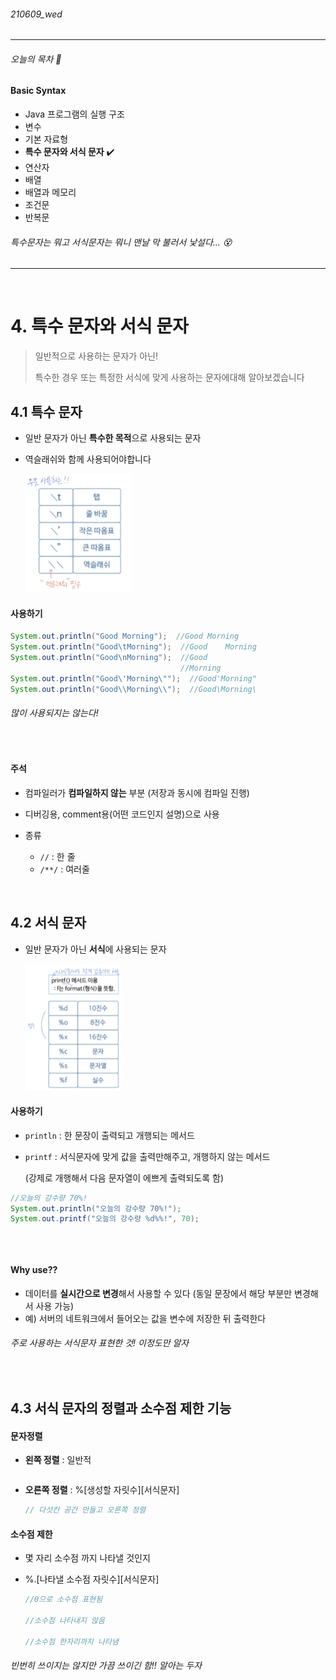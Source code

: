 ###### 210609_wed

<hr>



###### 오늘의 목차 :lemon:

#### Basic Syntax

- Java 프로그램의 실행 구조 
- 변수 
- 기본 자료형 
- **특수 문자와 서식 문자** :heavy_check_mark:
- 연산자
- 배열
- 배열과 메모리
- 조건문
- 반복문

###### 특수문자는 뭐고 서식문자는 뭐니 맨날 막 불러서 낯설다... :dizzy_face:

<hr>
<br>

# 4. 특수 문자와 서식 문자

> 일반적으로 사용하는 문자가 아닌! 
>
> 특수한 경우 또는 특정한 서식에 맞게 사용하는 문자에대해 알아보겠습니다

## 4.1 특수 문자

- 일반 문자가 아닌 **특수한 목적**으로 사용되는 문자

- 역슬래쉬와 함께 사용되어야합니다

  <img src="210609_5_escape_sequence_&_conversion_specifier.assets/image-20210610182803338.png" alt="image-20210610182803338" style="zoom:33%;" />

#### 사용하기

```java
System.out.println("Good Morning");  //Good Morning
System.out.println("Good\tMorning");  //Good	Morning
System.out.println("Good\nMorning");  //Good
									  //Morning
System.out.println("Good\'Morning\"");  //Good'Morning"
System.out.println("Good\\Morning\\");  //Good\Morning\
```

###### 많이 사용되지는 않는다!

<br>

#### 주석

- 컴파일러가 **컴파일하지 않는** 부분 (저장과 동시에 컴파일 진행)
- 디버깅용, comment용(어떤 코드인지 설명)으로 사용

- 종류
  - `//` : 한 줄
  - `/**/` : 여러줄

<br>

## 4.2 서식 문자

- 일반 문자가 아닌 **서식**에 사용되는 문자

  <img src="210609_5_escape_sequence_&_conversion_specifier.assets/image-20210610184228939.png" alt="image-20210610184228939" style="zoom: 25%;" />

#### 사용하기

- `println` : 한 문장이 출력되고 개행되는 메서드

- `printf` : 서식문자에 맞게 값을 출력만해주고, 개행하지 않는 메서드

  (강제로 개행해서 다음 문자열이 에쁘게 출력되도록 함)

```java
//오늘의 강수량 70%!
System.out.println("오늘의 강수량 70%!");
System.out.printf("오늘의 강수량 %d%%!", 70);
```

```java
```

<br>

#### Why use??

- 데이터를 **실시간으로 변경**해서 사용할 수 있다 (동일 문장에서 해당 부분만 변경해서 사용 가능)
- 예) 서버의 네트워크에서 들어오는 값을 변수에 저장한 뒤 출력한다

###### 주로 사용하는 서식문자 표현한 것! 이정도만 알자

<br>

## 4.3 서식 문자의 정렬과 소수점 제한 기능

#### 문자정렬

- **왼쪽 정렬** : 일반적

  ```java
  ```

- **오른쪽 정렬** : %[생성할 자릿수]\[서식문자]

  ```java
  // 다섯칸 공간 만들고 오른쪽 정렬
  
  ```

#### 소수점 제한

- 몇 자리 소수점 까지 나타낼 것인지

- %.[나타낼 소수점 자릿수]\[서식문자]

  ```java
  //0으로 소수점 표현됨
  
  //소수점 나타내지 않음
  
  //소수점 한자리까지 나타냄
  
  ```

###### 빈번히 쓰이지는 않지만 가끔 쓰이긴 함!! 알아는 두자

